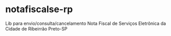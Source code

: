 # notafiscalse-rp
Lib para envio/consulta/cancelamento Nota Fiscal de Serviços Eletrônica da Cidade de Ribeirrão Preto-SP
